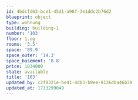 ```yaml
---
id: 4bdcfd63-bce1-45d1-a98f-3e1ddc2b76d2
blueprint: object
type: wohnung
building: building-1
number: '103'
floor: 1.og
rooms: '3.5'
space: '89.9'
space_outer: '14.3'
space_basement: '8.8'
price: 1034000
state: available
title: '103'
updated_by: c2f8321e-be41-4d83-b9ee-8136dba46b39
updated_at: 1713299049
---
```

